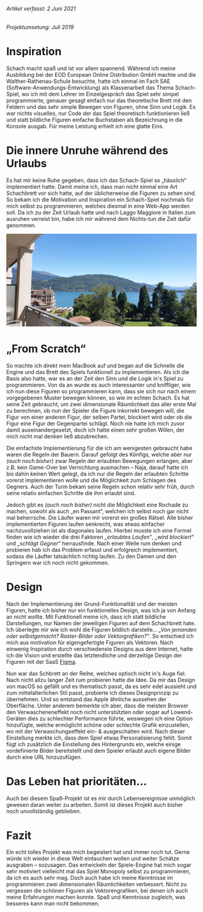 ###### *Artikel verfasst: 2 Juni 2021*
###### *Projektumsetung: Juli 2019*

# Inspiration

Schach macht spaß und ist vor allem spannend. Während ich meine Ausbildung bei der EOD European Online Distribution GmbH machte und die Walther-Rathenau-Schule besuchte, hatte ich einmal im Fach SAE (Software-Anwendungs-Entwicklung) als Klassenarbeit das Thema Schach-Spiel, wo ich mit dem Lehrer im Einzelgespräch das Spiel sehr simpel programmierte, genauer gesagt einfach nur das theoretische Brett mit den Feldern und das sehr simple Bewegen von Figuren, ohne Sinn und Logik. Es war nichts visuelles, nur Code der das Spiel theoretisch funktionieren ließ und statt bildliche Figuren einfache Buchstaben als Bezeichnung in die Konsole ausgab. Für meine Leistung erhielt ich eine glatte Eins.

# Die innere Unruhe während des Urlaubs

Es hat mir keine Ruhe gegeben, dass ich das Schach-Spiel so „hässlich“ implementiert hatte. Damit meine ich, dass man nicht einmal eine Art Schachbrett vor sich hatte, auf der üblicherweise die Figuren zu sehen sind. So bekam ich die Motivation und Inspiration ein Schach-Spiel nochmals für mich selbst zu programmieren, welches diesmal in eine Web-App werden soll. Da ich zu der Zeit Urlaub hatte und nach Laggo Maggiore in Italien zum ausruhen verreist bin, habe ich mir während dem Nichts-tun die Zeit dafür genommen.

![Laggo Maggiore captured by Daniel Sharkov](projects/svelte_chess/media/laggo_maggiore.jpeg)

# „From Scratch“

So machte ich direkt mein MacBook auf und began auf die Schnelle die Engine und das Brett des Spiels funktionell zu implementieren. Als ich die Basis also hatte, war es an der Zeit den Sinn und die Logik in's Spiel zu programmieren. Von da an wurde es auch interessanter und kniffliger, wie ich nun diese Figuren so programmieren kann, dass sie sich nur nach einem vorgegebenen Muster bewegen können, so wie im echten Schach. Es hat seine Zeit gebraucht, um zwei dimensionale Räumlichkeit das aller erste Mal zu berechnen, ob nun der Spieler die Figure inkorrekt bewegen will, die Figur von einer anderen Figur, der selben Partei, blockiert wird oder ob die Figur eine Figur der Gegenpartei schlägt. Noch nie hatte ich mich zuvor damit auseinandergesetzt, doch ich hatte einen sehr großen Willen, der mich nicht mal denken ließ abzubrechen.

Die einfachste Implementierung für die ich am wenigesten gebraucht habe waren die Regeln der Bauern. Darauf gefolgt des Könfigs, welche aber nur *(auch noch bisher)* zwar Regeln der erlaubten Bewegungen erlangen, aber z.B. kein Game-Over bei Vernichtung ausmachen – Naja, darauf hatte ich bis dahin keinen Wert gelegt, da ich nur die Regeln der erlaubten Schritte vorerst implementieren wolle und die Möglichkeit zum Schlagen des Gegners. Auch der Turm bekam seine Regeln schon relativ sehr früh, durch seine relativ einfachen Schritte die ihm erlaubt sind.

Jedoch gibt es *(auch noch bisher)* nicht die Möglichkeit eine Rochade zu machen, sowohl als auch „en Passant“, welchen ich selbst noch gar nicht mal beherrsche. Die Läufer waren mir vorerst ein großes Rätsel. Alle bisher implementierten Figuren laufen senkrecht, was etwas einfacher nachzuvollziehen ist als diagonales laufen. Hierbei musste ich eine Formel finden wie ich wieder die drei Faktoren *„erlaubtes Laufen“*, *„wird blockiert“* und *„schlägt Gegner“* herrausfinde. Nach einer Weile rum denken und probieren hab ich das Problem erfasst und erfolgreich implementiert, sodass die Läufter tatsächlich richtig laufen.
Zu den Damen und den Springern war ich noch nicht gekommen.

# Design

Nach der Implementierung der Grund-Funktionalität und der meisten Figuren, hatte ich bisher nur ein funktionelles Design, was ich ja von Anfang an nicht wollte. Mit Funktionell meine ich, dass ich statt bildliche Darstellungen, nur Namen der jeweiligen Figuren auf dem Schachbrett hate. Ich überlegte mir wie ich wohl die Figuren bildlich darstelle... *„Von jemanden oder selbstgemacht? Raster-Bilder oder Vektorgrafiken?“*. So entschied ich mich aus motivation für eigengefertigte Figuren als Vektoren. Nach einwenig Inspiration durch verschiedenste Designs aus dem Internet, hatte ich die Vision und erstellte das letztendliche und derzeitige Design der Figuren mit der SaaS [Figma](https://figma.com).

Nun war das Schbrett an der Reihe, welches optisch nicht in's Auge fiel. Nach nicht allzu langer Zeit rum probieren hatte die Idee. Da mir das Design von macOS so gefällt und es thematisch passt, da es sehr edel aussieht und zum mittelalterlichen Stil passt, probierte ich dieses Designprinzip zu übernehmen. Und so entstand das Apple ähnliche aussehen der Oberfläche. Unter anderem bemerkte ich aber, dass die meisten Browser den Verwascheneneffekt noch nicht unterstützten oder sogar auf Lowend-Geräten dies zu schlechter Performance führte, weswegen ich eine Option hinzufügte, welche ermöglicht schöne oder schlechte Grafik einzustellen, wo mit der Verwaschungseffekt ein- & ausgeschalten wird. Nach dieser Einstellung merkte ich, dass dem Spiel etwas Personalisierung fehlt. Somit fügt ich zusätzlich die Einstellung des Hintergrunds ein, welche einige vordefinierte Bilder bereitstellt und dem Spieler erlaubt auch eigene Bilder durch eine URL hinzuzufügen.

# Das Leben hat prioritäten...

Auch bei diesem Spaß-Projekt ist es mir durch Lebensereignisse unmöglich gewesen daran weiter zu arbeiten. Somit ist dieses Projekt auch bisher noch unvollständig geblieben.

# Fazit

Ein echt tolles Projekt was mich begeistert hat und immer noch tut. Gerne würde ich wieder in diese Welt eintauchen wollen und weiter Schätze ausgraben – sozusagen. Das entwickeln der Spiele-Engine hat mich sogar sehr motiviert vielleicht mal das Spiel Monopoly selbst zu programmieren, da ich es auch sehr mag. Doch auch habe ich meine Kenntnisse im programmieren zwei dimensionalen Räumlichkeiten verbessert. Nicht zu vergessen die schönen Figuren als Vektorengrafiken, bei denen ich auch meine Erfahrungen machen konnte. Spaß und Kenntnisse zugleich, was besseres kann man nicht bekommen.
